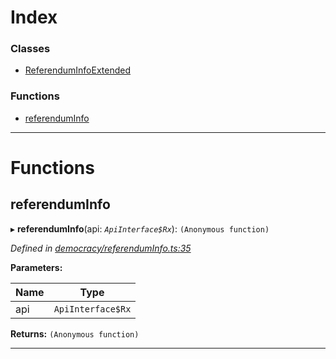 

# Index

### Classes

* [ReferendumInfoExtended](../classes/_democracy_referenduminfo_.referenduminfoextended.md)

### Functions

* [referendumInfo](_democracy_referenduminfo_.md#referenduminfo)

---

# Functions

<a id="referenduminfo"></a>

##  referendumInfo

▸ **referendumInfo**(api: *`ApiInterface$Rx`*): `(Anonymous function)`

*Defined in [democracy/referendumInfo.ts:35](https://github.com/polkadot-js/api/blob/8beac7b/packages/api-derive/src/democracy/referendumInfo.ts#L35)*

**Parameters:**

| Name | Type |
| ------ | ------ |
| api | `ApiInterface$Rx` |

**Returns:** `(Anonymous function)`

___

